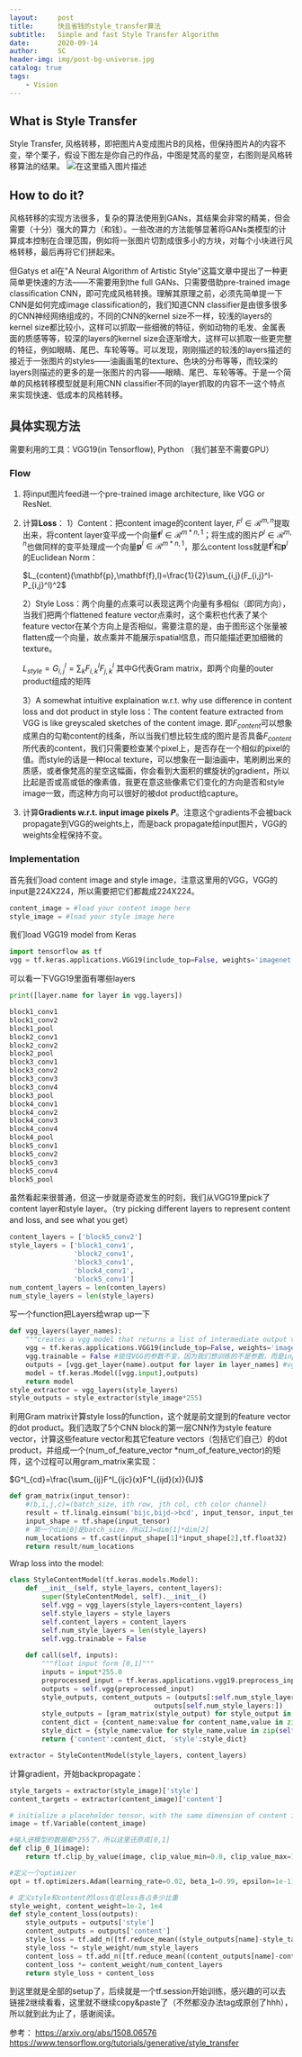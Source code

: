 ```yaml
---
layout:     post
title:      快且省钱的style_transfer算法
subtitle:   Simple and fast Style Transfer Algorithm
date:       2020-09-14
author:     SC
header-img: img/post-bg-universe.jpg
catalog: true
tags:
    - Vision
---
```


## What is Style Transfer

Style Transfer, 风格转移，即把图片A变成图片B的风格，但保持图片A的内容不变，举个栗子，假设下图左是你自己的作品，中图是梵高的星空，右图则是风格转移算法的结果。
![在这里插入图片描述](https://img-blog.csdnimg.cn/20200913123707105.jpeg?x-oss-process=image/watermark,type_ZmFuZ3poZW5naGVpdGk,shadow_10,text_aHR0cHM6Ly9ibG9nLmNzZG4ubmV0L3NjcmlwdGVkZHJlYW1z,size_16,color_FFFFFF,t_70#pic_center)

## How to do it?

风格转移的实现方法很多，复杂的算法使用到GANs，其结果会非常的精美，但会需要（十分）强大的算力（和钱）。一些改进的方法能够显著将GANs类模型的计算成本控制在合理范围，例如将一张图片切割成很多小的方块，对每个小块进行风格转移，最后再将它们拼起来。

但Gatys et al在"A Neural Algorithm of Artistic Style"这篇文章中提出了一种更简单更快速的方法——不需要用到the full GANs、只需要借助pre-trained image classification CNN，即可完成风格转换。理解其原理之前，必须先简单提一下CNN是如何完成image classification的，我们知道CNN classifier是由很多很多的CNN神经网络组成的，不同的CNN的kernel size不一样，较浅的layers的kernel size都比较小，这样可以抓取一些细微的特征，例如动物的毛发、金属表面的质感等等，较深的layers的kernel size会逐渐增大，这样可以抓取一些更完整的特征，例如眼睛、尾巴、车轮等等。可以发现，刚刚描述的较浅的layers描述的接近于一张图片的styles——油画画笔的texture、色块的分布等等，而较深的layers则描述的更多的是一张图片的内容——眼睛、尾巴、车轮等等。于是一个简单的风格转移模型就是利用CNN classifier不同的layer抓取的内容不一这个特点来实现快速、低成本的风格转移。

## 具体实现方法
需要利用的工具：VGG19(in Tensorflow), Python
（我们甚至不需要GPU）

### Flow
1. 将input图片feed进一个pre-trained image architecture, like VGG or ResNet.
2. 计算**Loss**：
	1）Content：把content image的content layer, $F^{l} \in \mathcal{R}^{m ,n}$提取出来，将content layer变平成一个向量$\mathbf{f}^{l} \in \mathcal{R}^{m*n,1}$；将生成的图片$P^{l} \in \mathcal{R}^{m ,n}$也做同样的变平处理成一个向量$\mathbf{p}^{l} \in \mathcal{R}^{m*n,1}$，那么content loss就是$\mathbf{f}^{l}$和$\mathbf{p}^{l}$的Euclidean Norm：
	
	$L_{content}(\mathbf{p},\mathbf{f},l)=\frac{1}{2}\sum_{i,j}(F_{i,j}^l-P_{i,j}^l)^2$
	
	2）Style Loss：两个向量的点乘可以表现这两个向量有多相似（即同方向），当我们把两个flattened feature vector点乘时，这个乘积也代表了某个feature vector在某个方向上是否相似，需要注意的是，由于图形这个张量被flatten成一个向量，故点乘并不能展示spatial信息，而只能描述更加细微的texture。
	
	$L_{style}=G^l_{i,j}=\sum_k F^l_{i,k}F^l_{j,k}$
	其中G代表Gram matrix，即两个向量的outer product组成的矩阵
	
	3）A somewhat intuitive explaination w.r.t. why use difference in content loss and dot product in style loss：The content feature extracted from VGG is like greyscaled sketches of the content image. 即$F_{content}$可以想象成黑白的勾勒content的线条，所以当我们想比较生成的图片是否具备$F_{content}$所代表的content，我们只需要检查某个pixel上，是否存在一个相似的pixel的值。而style的话是一种local texture，可以想象在一副油画中，笔刷刷出来的质感，或者像梵高的星空这幅画，你会看到大面积的螺旋状的gradient，所以比起是否或高或低的像素值，我更在意这些像素它们变化的方向是否和style image一致，而这种方向可以很好的被dot product给capture。
	
3. 计算**Gradients w.r.t. input image pixels $P$**。注意这个gradients不会被back propagate到VGG的weights上，而是back propagate给input图片，VGG的weights全程保持不变。

### Implementation
首先我们load content image and style image，注意这里用的VGG，VGG的input是224X224，所以需要把它们都裁成224X224。
```python
content_image = #load your content image here
style_image = #load your style image here
```

我们load VGG19 model from Keras
```python
import tensorflow as tf
vgg = tf.keras.applications.VGG19(include_top=False, weights='imagenet')
```
可以看一下VGG19里面有哪些layers
```python
print([layer.name for layer in vgg.layers])

block1_conv1
block1_conv2
block1_pool
block2_conv1
block2_conv2
block2_pool
block3_conv1
block3_conv2
block3_conv3
block3_conv4
block3_pool
block4_conv1
block4_conv2
block4_conv3
block4_conv4
block4_pool
block5_conv1
block5_conv2
block5_conv3
block5_conv4
block5_pool
```
虽然看起来很普通，但这一步就是奇迹发生的时刻，我们从VGG19里pick了content layer和style layer。（try picking different layers to represent content and loss, and see what you get）
```python
content_layers = ['block5_conv2']
style_layers = ['block1_conv1',
				'block2_conv1',
				'block3_conv1',
				'block4_conv1',
				'block5_conv1']
num_content_layers = len(conten_layers)
num_style_layers = len(style_layers)
```
写一个function把Layers给wrap up一下
```python
def vgg_layers(layer_names):
	"""creates a vgg model that returns a list of intermediate output values"""
	vgg = tf.keras.applications.VGG19(include_top=False, weights='imagenet')
	vgg.trainable = False #锁住VGG的参数不变，因为我们想训练的不是参数，而是input
	outputs = [vgg.get_layer(name).output for layer in layer_names] #vgg.get_layer(name).output 是一个tensor placeholder，下面vgg.input同理，因为VGG19的input必须是224X224，所以vgg.input也是这个size的tensor placeholder
	model = tf.keras.Model([vgg.input],outputs)
	return model
style_extractor = vgg_layers(style_layers)
style_outputs = style_extractor(style_image*255)
```
利用Gram matrix计算style loss的function，这个就是前文提到的feature vector的dot product。我们选取了5个CNN block的第一层CNN作为style feature vector，计算这些feature vector和其它feature vectors（包括它们自己）的dot product，并组成一个(num_of_feature_vector *num_of_feature_vector)的矩阵，这个过程可以用gram_matrix来实现：

$G^l_{cd}=\frac{\sum_{ij}F^l_{ijc}(x)F^l_{ijd}(x)}{IJ}$

```python
def gram_matrix(input_tensor):
	#(b,i,j,c)=(batch_size, ith row, jth col, cth color channel)
	result = tf.linalg.einsum('bijc,bijd->bcd', input_tensor, input_tensor)
	input_shape = tf.shape(input_tensor)
	# 第一个dim[0]是batch_size，所以IJ=dim[1]*dim[2]
	num_locations = tf.cast(input_shape[1]*input_shape[2],tf.float32)
	return result/num_locations
```

Wrap loss into the model:

```python
class StyleContentModel(tf.keras.models.Model):
	def __init__(self, style_layers, content_layers):
		super(StyleContentModel, self).__init__()
		self.vgg = vgg_layers(style_layers+content_layers)
		self.style_layers = style_layers
		self.content_layers = content_layers
		self.num_style_layers = len(style_layers)
		self.vgg.trainable = False
	
	def call(self, inputs):
		"""float input form [0,1]"""
		inputs = input*255.0
		preprocessed_input = tf.keras.applications.vgg19.preprocess_input(inputs)
		outputs = self.vgg(preprocessed_input)
		style_outputs, content_outputs = (outputs[:self.num_style_layers],
									outputs[self.num_style_layers:])
		style_outputs = [gram_matrix(style_output) for style_output in style_outputs]
		content_dict = {content_name:value for content_name,value in zip(self.content_layers, content_outputs)}
		style_dict = {style_name:value for style_name,value in zip(self.style_layers, style_outputs)}
		return {'content':content_dict, 'style':style_dict}

extractor = StyleContentModel(style_layers, content_layers)
```
计算gradient，开始backpropagate：
```python
style_targets = extractor(style_image)['style']
content_targets = extractor(content_image)['content']

# initialize a placeholder tensor, with the same dimension of content image
image = tf.Variable(content_image)

#输入进模型的数据都*255了，所以这里还原成[0,1]
def clip_0_1(image):
	return tf.clip_by_value(image, clip_value_min=0.0, clip_value_max=1.0)

#定义一个optimizer
opt = tf.optimizers.Adam(learning_rate=0.02, beta_1=0.99, epsilon=1e-1)

# 定义style和content的loss在总loss各占多少比重
style_weight, content_weight=1e-2, 1e4
def style_content_loss(outputs):
	style_outputs = outputs['style']
	content_outputs = outputs['content']
	style_loss = tf.add_n([tf.reduce_mean((style_outputs[name]-style_targets[name])**2) for name in style_outputs.keys()])
	style_loss *= style_weight/num_style_layers
	content_loss = tf.add_n([tf.reduce_mean((content_outputs[name]-content_targets[name])**2) for name in content_outputs.keys()])
	content_loss *= content_weight/num_content_layers
	return style_loss + content_loss
```
到这里就是全部的setup了，后续就是一个tf.session开始训练，感兴趣的可以去链接2继续看看，这里就不继续copy&paste了（不然都没办法tag成原创了hhh），所以就到此为止了，感谢阅读。

参考：
https://arxiv.org/abs/1508.06576
https://www.tensorflow.org/tutorials/generative/style_transfer
